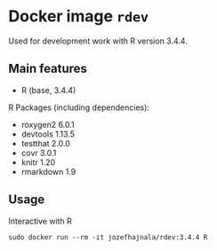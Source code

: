 # Docker image `rdev`

Used for development work with R version 3.4.4.

## Main features

- R (base, 3.4.4)

R Packages (including dependencies):

- roxygen2 6.0.1
- devtools 1.13.5
- testthat 2.0.0
- covr 3.0.1
- knitr 1.20
- rmarkdown 1.9

## Usage

Interactive with R

```
sudo docker run --rm -it jozefhajnala/rdev:3.4.4 R
```
